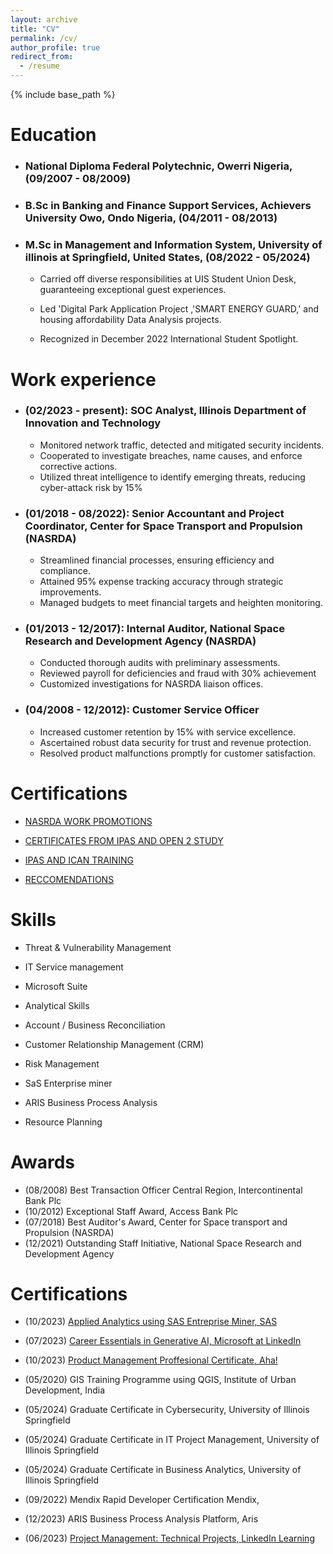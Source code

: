 ```yaml
---
layout: archive
title: "CV"
permalink: /cv/
author_profile: true
redirect_from:
  - /resume
---
```


{% include base_path %}

# Education

- ### National Diploma Federal Polytechnic, Owerri Nigeria, (09/2007 - 08/2009)

- ### B.Sc in Banking and Finance Support Services, Achievers University Owo, Ondo Nigeria, (04/2011 - 08/2013)

- ### M.Sc in Management and Information System, University of illinois at Springfield, United States, (08/2022 - 05/2024)

  - Carried off diverse responsibilities at UIS Student Union Desk, guaranteeing exceptional guest experiences.

  - Led 'Digital Park Application Project ,'SMART ENERGY GUARD,' and housing affordability Data Analysis projects.

  - Recognized in December 2022 International Student Spotlight.

# Work experience

- ### (02/2023 - present): SOC Analyst, Illinois Department of Innovation and Technology

  - Monitored network traffic, detected and mitigated security incidents.
  - Cooperated to investigate breaches, name causes, and enforce corrective actions.
  - Utilized threat intelligence to identify emerging threats, reducing cyber-attack risk by 15%

- ### (01/2018 - 08/2022): Senior Accountant and Project Coordinator, Center for Space Transport and Propulsion (NASRDA)

  - Streamlined financial processes, ensuring efficiency and compliance.
  - Attained 95% expense tracking accuracy through strategic improvements.
  - Managed budgets to meet financial targets and heighten monitoring.

- ### (01/2013 - 12/2017): Internal Auditor, National Space Research and Development Agency (NASRDA)
  - Conducted thorough audits with preliminary assessments.
  - Reviewed payroll for deficiencies and fraud with 30% achievement
  - Customized investigations for NASRDA liaison offices.
- ### (04/2008 - 12/2012): Customer Service Officer
  - Increased customer retention by 15% with service excellence.
  - Ascertained robust data security for trust and revenue protection.
  - Resolved product malfunctions promptly for customer satisfaction.

# Certifications

- [NASRDA WORK PROMOTIONS](/files/NASRDA%20WORK%20PROMOTIONS%20.pdf)

- [CERTIFICATES FROM IPAS AND OPEN 2 STUDY](/files/Certificates%20from%20Ipsas%20and%20open%202study.pdf)

- [IPAS AND ICAN TRAINING](files/IPSAS%20AND%20ICAN%20TRAINING.pdf)

- [RECCOMENDATIONS](/files/Recommendation.pdf)

# Skills

- Threat & Vulnerability Management

- IT Service management

- Microsoft Suite

- Analytical Skills

- Account / Business Reconciliation

- Customer Relationship Management (CRM)

- Risk Management

- SaS Enterprise miner

- ARIS Business Process Analysis

- Resource Planning


# Awards

- (08/2008) Best Transaction Officer Central Region, Intercontinental Bank Plc
- (10/2012) Exceptional Staff Award, Access Bank Plc
- (07/2018) Best Auditor's Award, Center for Space transport and Propulsion (NASRDA)
- (12/2021) Outstanding Staff Initiative, National Space Research and Development Agency

# Certifications

- (10/2023) [Applied Analytics using SAS Entreprise Miner, SAS](http://www.credly.com/badges/744bb2b5-f1f4-4363-8963-3d052680c8be/linked_in?t=s28py3)

- (07/2023) [Career Essentials in Generative AI, Microsoft at LinkedIn](http://www.linkedin.com/learning/certificates/a767668201585db155a81237c55e7e3a846f3f4c3f9a37aff3420010993c8a2d)

- (10/2023) [Product Management Proffesional Certificate, Aha!](http://www.linkedin.com/learning/certificates/741773109ad65167cb1a6e34581815116602fd00a59cd6e07b04d5aba608e705)

- (05/2020) GIS Training Programme using QGIS, Institute of Urban Development, India

- (05/2024)  Graduate Certificate in Cybersecurity,  University of Illinois Springfield

- (05/2024) Graduate Certificate in IT Project Management, University of Illinois Springfield

- (05/2024) Graduate Certificate in Business Analytics, University of Illinois Springfield

- (09/2022) Mendix Rapid Developer Certification Mendix, 

- (12/2023) ARIS Business Process Analysis Platform, Aris

- (06/2023) [Project Management: Technical Projects, LinkedIn Learning](http://www.linkedin.com/learning/certificates/4c83ded856eacba3cc07147f173287048fecb9e1339d7f50f08e3447e6b5e884?trk=share_certificate)

<!-- # Publications

  <ul>{% for post in site.publications %}
    {% include archive-single-cv.html %}
  {% endfor %}</ul>
  
Talks
======
  <ul>{% for post in site.talks %}
    {% include archive-single-talk-cv.html %}
  {% endfor %}</ul>
  
Teaching
======
  <ul>{% for post in site.teaching %}
    {% include archive-single-cv.html %}
  {% endfor %}</ul>
  
Service and leadership
======
* Currently signed in to 43 different slack teams -->
